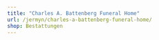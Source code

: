 ```yaml
---
title: "Charles A. Battenberg Funeral Home"
url: /jermyn/charles-a-battenberg-funeral-home/
shop: Bestattungen
---
```

